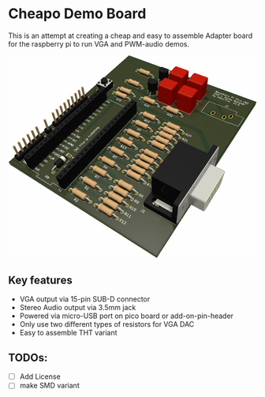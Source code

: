 # Cheapo Demo Board

This is an attempt at creating a cheap and easy to assemble Adapter board for the raspberry pi to run VGA and PWM-audio demos.

![THT Board](board.png)

## Key features
* VGA output via 15-pin SUB-D connector
* Stereo Audio output via 3.5mm jack
* Powered via micro-USB port on pico board or add-on-pin-header
* Only use two different types of resistors for VGA DAC
* Easy to assemble THT variant

## TODOs:
 - [ ] Add License
 - [ ] make SMD variant